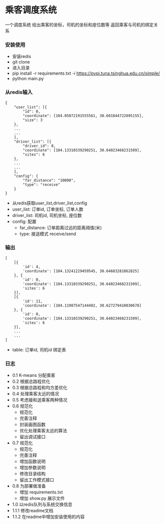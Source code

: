 # 乘客调度系统

一个调度系统
给出乘客的坐标，司机的坐标和座位数等
返回乘客与司机的绑定关系

### 安装使用
- 安装redis
- git clone
- 进入目录
- pip install -r requirements.txt -i https://pypi.tuna.tsinghua.edu.cn/simple/
- python main.py

### 从redis输入
```
{
	"user_list": [{
		"id": 0,
		"coordinate": [104.05072191555561, 30.601844722095155],
		"size": 3
	},
    ...
    ...
    ],
	"driver_list": [{
		"driver_id": 0,
		"coordinate": [104.13310339290251, 30.64023468231509],
		"sites": 6
	},
    ...
    ...
    ],
	"config": {
		"far_distance": "10000",
		"type": "receive"
	}
}
```

- 从redis获取user_list,driver_list,config
- user_list: 订单id, 订单坐标, 订单人数
- driver_list: 司机id, 司机坐标, 座位数
- config: 配置
    - far_distance: 订单距离过远的距离阈值(米)
    - type: 接送模式 receive/send

### 输出
```
[
	[{
		'id': 4,
		'coordinate': [104.13241229459545, 30.64683281862825]
	}, {
		'id': 0,
		'coordinate': [104.13310339290251, 30.64023468231509],
		'sites': 6
	}],
	[{
		'id': 11,
		'coordinate': [104.11987547144402, 30.627279410030678]
	}, {
		'id': 0,
		'coordinate': [104.13310339290251, 30.64023468231509],
		'sites': 6
	}],
    ...
    ...
]
```

- table: 订单id, 司机id   绑定表

### 日志

- 0.1 K-means 分配乘客
- 0.2 根据总路程优化
- 0.3 根据总路程和均方差优化
- 0.4 处理乘客太远的情况
- 0.5 考虑接和送乘客两种情况
- 0.6 规范化
    - 规范化
    - 完善注释
    - 封装画图函数
    - 优化处理乘客太远的算法
    - 留出调试接口
- 0.7 规范化
    - 规范化
    - 完善注释
    - 增加函数说明
    - 增加参数说明
    - 修改目录结构
    - 留出工作模式接口
- 0.8 为部署做准备
    - 增加 requirements.txt
    - 增加 show.py 展示文件
- 1.0 以redis队列与系统交换信息
- 1.1.1 修改readme文档
- 1.1.2 在readme中增加安装使用的内容